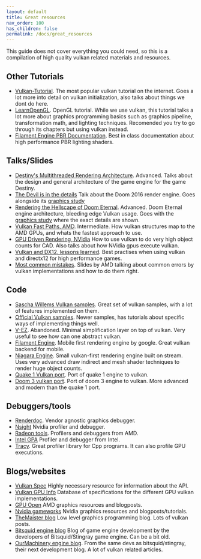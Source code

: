 ```yaml
---
layout: default
title: Great resources
nav_order: 100
has_children: false
permalink: /docs/great_resources
---
```



This guide does not cover everything you could need, so this is a compilation of high quality vulkan related materials and resources.

## Other Tutorials
- [Vulkan-Tutorial](https://vulkan-tutorial.com/). The most popular vulkan tutorial on the internet. Goes a lot more into detail on vulkan initialization, also talks about things we dont do here.
- [LearnOpenGL](https://learnopengl.com/). OpenGL tutorial. While we use vulkan, this tutorial talks a lot more about graphics programming basics such as graphics pipeline, transformation math, and lighting techniques. Recomended you try to go through its chapters but using vulkan instead.
- [Filament Engine PBR Documentation](https://google.github.io/filament/Filament.html). Best in class documentation about high performance PBR lighting shaders. 


## Talks/Slides
- [Destiny's Multithreaded Rendering Architecture](https://www.youtube.com/watch?v=0nTDFLMLX9k). Advanced. Talks about the design and general architecture of the game engine for the game Destiny.
- [The Devil is in the details](http://advances.realtimerendering.com/s2016/) Talk about the Doom 2016 render engine. Goes alongside its [graphics study](http://www.adriancourreges.com/blog/2016/09/09/doom-2016-graphics-study/)
- [Rendering the Hellscape of Doom Eternal](http://advances.realtimerendering.com/s2020/index.htm). Advanced. Doom Eternal engine architecture, bleeding edge Vulkan usage. Goes with the [graphics study](https://simoncoenen.com/blog/programming/graphics/DoomEternalStudy.html) where the exact details are shown.
- [Vulkan Fast Paths, AMD](http://gpuopen.com/wp-content/uploads/2016/03/VulkanFastPaths.pdf). Intermediate. How vulkan structures map to the AMD GPUs, and whats the fastest approach to use.
- [GPU Driven Rendering, NVidia](https://on-demand.gputechconf.com/gtc/2016/presentation/s6138-christoph-kubisch-pierre-boudier-gpu-driven-rendering.pdf) How to use vulkan to do very high object counts for CAD. Also talks about how NVidia gpus execute vulkan.
- [Vulkan and DX12, lessons learned](https://www.gdcvault.com/play/1024122/D3D12-Vulkan-Lessons). Best practises when using vulkan and directx12 for high performance games.
- [Most common mistakes](https://gpuopen.com/wp-content/uploads/2016/05/Most-common-mistakes-in-Vulkan-apps.pdf). Slides by AMD talking about common errors by vulkan implementations and how to do them right.


## Code
- [Sascha Willems Vulkan samples](https://github.com/SaschaWillems/Vulkan). Great set of vulkan samples, with a lot of features implemented on them.
- [Official Vulkan samples](https://github.com/KhronosGroup/Vulkan-Samples). Newer samples, has tutorials about specific ways of implementing things well.
- [V-EZ](https://github.com/GPUOpen-LibrariesAndSDKs/V-EZ). Abandoned. Minimal simplification layer on top of vulkan. Very useful to see how can one abstract vulkan.
- [Filament Engine](https://github.com/google/filament). Mobile first rendering engine by google. Great vulkan backend for mobile.
- [Niagara Engine](https://github.com/zeux/niagara). Small vulkan-first rendering engine built on stream. Uses very advanced draw indirect and mesh shader techniques to render huge object counts.
- [Quake 1 Vulkan port](https://github.com/Novum/vkQuake). Port of quake 1 engine to vulkan.
- [Doom 3 vulkan port](https://github.com/DustinHLand/vkDOOM3). Port of doom 3 engine to vulkan. More advanced and modern than the quake 1 port.

## Debuggers/tools
- [Renderdoc](https://renderdoc.org/). Vendor agnostic graphics debugger. 
- [Nsight](https://developer.nvidia.com/nsight-visual-studio-edition) Nvidia profiler and debugger.
- [Radeon tools](https://gpuopen.com/vulkan/). Profilers and debuggers from AMD.
- [Intel GPA](https://software.intel.com/content/www/us/en/develop/tools/graphics-performance-analyzers.html) Profiler and debugger from Intel.
- [Tracy](https://github.com/wolfpld/tracy). Great profiler library for Cpp programs. It can also profile GPU executions.


## Blogs/websites
- [Vulkan Spec](https://www.khronos.org/registry/vulkan/specs/1.2-extensions/html/index.html) Highly necessary resource for information about the API.
- [Vulkan GPU Info](https://vulkan.gpuinfo.org/) Database of specifications for the different GPU vulkan implementations.
- [GPU Open](https://gpuopen.com/) AMD graphics resources and blogposts.
- [Nvidia gameworks](https://developer.nvidia.com/gameworks) Nvidia graphics resources and blogposts/tutorials.
- [TheMaister blog](https://themaister.net/blog/2020/01/) Low level graphics programming blog. Lots of vulkan posts.
- [Bitsquid engine blog](https://bitsquid.blogspot.com/) Blog of game engine development by the developers of Bitsquid/Stingray game engine. Can be a bit old.
- [OurMachinery engine blog](https://ourmachinery.com/post/). From the same devs as bitsquid/stingray, their next development blog. A lot of vulkan related articles.
